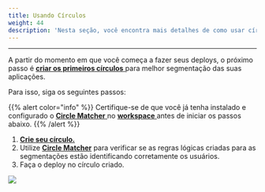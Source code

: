 ```yaml
---
title: Usando Círculos
weight: 44
description: 'Nesta seção, você encontra mais detalhes de como usar círculos.'
---
```


---

A partir do momento em que você começa a fazer seus deploys, o próximo passo é [**criar os primeiros círculos** ](../../../../../../../referencia/circulo#como-criar-circulos)para melhor segmentação das suas aplicações. 

Para isso, siga os seguintes passos: 

{{% alert color="info" %}}
Certifique-se de que você já tenha instalado e configurado o [**Circle Matcher** ](../../../../../referencia/circle-matcher)no [**workspace** ](definindo-workspace/)antes de iniciar os passos abaixo. 
{{% /alert %}}

1. [**Crie seu círculo.**](../referencia/circulo#como-criar-circulos) 
2. Utilize [**Circle Matcher**](../referencia/circle-matcher) para verificar se as regras lógicas criadas para as segmentações estão identificando corretamente os usuários. 
3. Faça o deploy no círculo criado. 

![](//first-deploy%20%282%29.gif)
